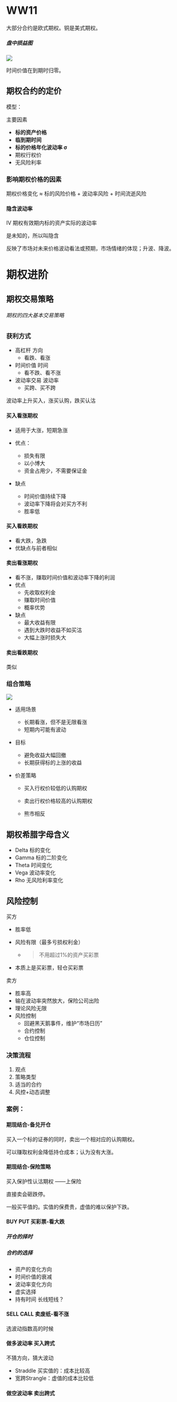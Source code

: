# WW11

大部分合约是欧式期权。铜是美式期权。

##### 盘中损益图

![](https://qn-st0.yuketang.cn/FlRT7rqM766WT4zC8e907XL3CDBV)

时间价值在到期时归零。

## 期权合约的定价

模型：

主要因素

* **标的资产价格**
* **临到期时间**
* **标的价格年化波动率 σ**
* 期权行权价
* 无风险利率

### 影响期权价格的因素

期权价格变化 ≈ 标的风险价格 + 波动率风险 + 时间流逝风险 

#### 隐含波动率

IV 期权有效期内标的资产实际的波动率

是未知的，所以叫隐含

反映了市场对未来价格波动看法或预期，市场情绪的体现；升波、降波。

# 期权进阶

## 期权交易策略

###### 期权的四大基本交易策略

### 获利方式

* 高杠杆 方向
  * 看跌、看涨
* 时间价值 时间
  * 看不跌、看不涨
* 波动率交易 波动率
  * 买跨、买不跨

波动率上升买入，涨买认购，跌买认沽

#### 买入看涨期权

* 适用于大涨，短期急涨

* 优点：
  * 损失有限
  * 以小博大
  * 资金占用少，不需要保证金
* 缺点
  * 时间价值持续下降
  * 波动率下降将会对买方不利
  * 胜率低

#### 买入看跌期权

* 看大跌，急跌
* 优缺点与前者相似

#### 卖出看涨期权

* 看不涨，赚取时间价值和波动率下降的利润
* 优点
  * 先收取权利金
  * 赚取时间价值
  * 概率优势
* 缺点
  * 最大收益有限
  * 遇到大跌时收益不如买沽
  * 大幅上涨时损失大

#### 卖出看跌期权

类似

### 组合策略

![](https://qn-st0.yuketang.cn/Fg0iCTVGjox1GbJotsm3SZU1TjnZ)

* 适用场景

  * 长期看涨，但不是无限看涨
  * 短期内可能有波动

* 目标

  * 避免收益大幅回撤
  * 长期获得标的上涨的收益

* 价差策略

  * 买入行权价较低的认购期权
  * 卖出行权价格较高的认购期权

  * 熊市相反

## 期权希腊字母含义

* Delta 标的变化
* Gamma 标的二阶变化
* Theta 时间变化
* Vega 波动率变化
* Rho 无风险利率变化

## 风险控制

买方

* 胜率低

* 风险有限（最多亏损权利金）

  * > 不用超过1%的资产买彩票

* 本质上是买彩票，轻仓买彩票

卖方

* 胜率高
* 输在波动率突然放大，保险公司出险
* 理论风险无限
* 风险控制
  * 回避黑天鹅事件，维护“市场日历”
  * 合约控制
  * 仓位控制

### 决策流程

1. 观点
2. 策略类型
3. 适当的合约
4. 风控+动态调整

### 案例：

#### 期现结合-备兑开仓

买入一个标的证券的同时，卖出一个相对应的认购期权。

可以赚取权利金降低持仓成本；认为没有大涨。

#### 期现结合-保险策略

买入保护性认沽期权 ——上保险

直接卖会砸跌停。

一般买平值的。实值的保费贵，虚值的难以保护下跌。

#### BUY PUT 买彩票-看大跌

##### 开仓的择时

##### 合约的选择

* 资产的变化方向
* 时间价值的衰减
* 波动率变化方向
* 虚实选择
* 持有时间 长线短线？

#### SELL CALL 卖废纸-看不涨

选波动指数高的时候

#### 做多波动率 买入跨式

不猜方向，猜大波动

* Straddle 买实值的：成本比较高
* 宽跨Strangle：虚值的成本比较低

#### 做空波动率 卖出跨式

